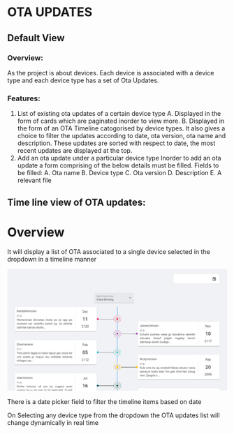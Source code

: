 # OTA UPDATES

## Default View
### Overview:
As the project is about devices. Each device is associated with a device type and each device type has a set of Ota Updates.

### Features:
1. List of existing ota updates of a certain device type
      A. Displayed in the form of cards which are paginated inorder to view more.
      B. Displayed in the form of an OTA Timeline catogorised by device types. 
         It also gives a choice to filter the updates according to date, ota version, ota name and description.
         These updates are sorted with respect to date, the most recent updates are displayed at the top.
2. Add an ota update under a particular device type
    Inorder to add an ota update a form comprising of the below details must be filled.
    Fields to be filled:
      A. Ota name
      B. Device type
      C. Ota version
      D. Description
      E. A relevant file

## Time line view of OTA updates:

# Overview
It will display a list of OTA associated to a single device selected in the dropdown
in a timeline manner 

![](.Documentation_images/8ea06eb8.png)

There is a date picker field to filter the timeline items based on date

On Selecting any device type from the dropdown the OTA updates list will change dynamically in real time
